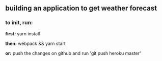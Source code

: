## building an application to get weather forecast

### to init, run:

**first:** yarn install

**then:**  webpack && yarn start

**or:** push the changes on github and run 'git push heroku master'
